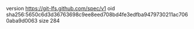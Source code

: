 version https://git-lfs.github.com/spec/v1
oid sha256:5650c6d3d36763698c9ee8eed708bd4fe3edfba9479730211ac7060aba9d0063
size 284
